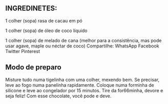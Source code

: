 ## INGREDINETES:
1 colher (sopa) rasa de cacau em pó

1 colher (sopa) de óleo de coco líquido

1 colher (sopa) de melado de cana (melhor para a consistência, mas pode usar agave, maple ou néctar de coco)
Compartilhe: WhatsApp Facebook Twitter Pinterest

## Modo de preparo
Misture tudo numa tigelinha com uma colher, mexendo bem. Se precisar, leve ao fogo numa panelinha rapidamente.
Coloque numa forminha de silicone e leve ao congelador por 15 minutos.
Tire da for66minha, devore e seja feliz! Com esse chocolate, você pode e deve.
